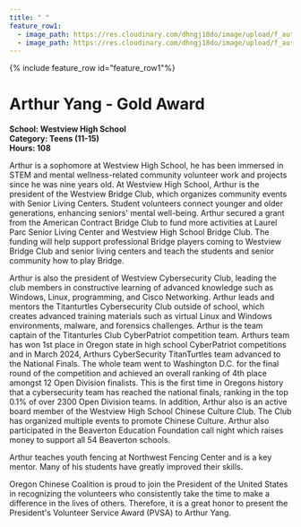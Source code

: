 ```yaml
---
title: " "
feature_row1:
  - image_path: https://res.cloudinary.com/dhngj18do/image/upload/f_auto,q_auto/v1/images/pvsa/2024_Yang_Arthur
  - image_path: https://res.cloudinary.com/dhngj18do/image/upload/f_auto,q_auto/v1/images/activities/year_2024
---
```


{% include feature_row id="feature_row1"%}

# Arthur Yang - Gold Award

**School: Westview High School**  
**Category: Teens (11-15)**  
**Hours: 108**  

Arthur is a sophomore at Westview High School, he has been immersed in STEM and mental wellness-related community volunteer work and projects since he was nine years old. At Westview High School, Arthur is the president of the Westview Bridge Club, which organizes community events with Senior Living Centers. Student volunteers connect younger and older generations, enhancing seniors' mental well-being. Arthur secured a grant from the American Contract Bridge Club to fund more activities at Laurel Parc Senior Living Center and Westview High School Bridge Club. The funding will help support professional Bridge players coming to Westview Bridge Club and senior living centers and teach the students and senior community how to play Bridge.

Arthur is also the president of Westview Cybersecurity Club, leading the club members in constructive learning of advanced knowledge such as Windows, Linux, programming, and Cisco Networking. Arthur leads and mentors the Titanturtles Cybersecurity Club outside of school, which creates advanced training materials such as virtual Linux and Windows environments, malware, and forensics challenges. Arthur is the team captain of the Titanturles Club CyberPatriot competition team. Arthurs team has won 1st place in Oregon state in high school CyberPatriot competitions and in March 2024, Arthurs CyberSecurity TitanTurtles team advanced to the National Finals. The whole team went to Washington D.C. for the final round of the competition and achieved an overall ranking of 4th place amongst 12 Open Division finalists. This is the first time in Oregons history that a cybersecurity team has reached the national finals, ranking in the top 0.1% of over 2300 Open Division teams. In addition, Arthur also is an active board member of the Westview High School Chinese Culture Club. The Club has organized multiple events to promote Chinese Culture. Arthur also participated in the Beaverton Education Foundation call night which raises money to support all 54 Beaverton schools.

Arthur teaches youth fencing at Northwest Fencing Center and is a key mentor. Many of his students have greatly improved their skills.

Oregon Chinese Coalition is proud to join the President of the United States in recognizing the volunteers who consistently take the time to make a difference in the lives of others. Therefore, it is a great honor to present the President's Volunteer Service Award (PVSA) to Arthur Yang.
